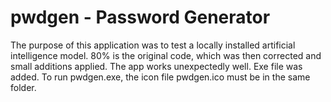 # pwdgen - Password Generator
The purpose of this application was to test a locally installed artificial intelligence model. 80% is the original code, which was then corrected and small additions applied. The app works unexpectedly well.
Exe file was added. To run pwdgen.exe, the icon file pwdgen.ico must be in the same folder.

